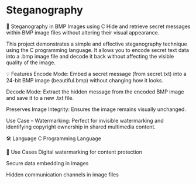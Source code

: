 # Steganography
🔐 Steganography in BMP Images using C
Hide and retrieve secret messages within BMP image files without altering their visual appearance.

This project demonstrates a simple and effective steganography technique using the C programming language. It allows you to encode secret text data into a .bmp image file and decode it back without affecting the visible quality of the image.

💡 Features
Encode Mode: Embed a secret message (from secret.txt) into a 24-bit BMP image (beautiful.bmp) without changing how it looks.

Decode Mode: Extract the hidden message from the encoded BMP image and save it to a new .txt file.

Preserves Image Integrity: Ensures the image remains visually unchanged.

Use Case – Watermarking: Perfect for invisible watermarking and identifying copyright ownership in shared multimedia content.

🛠 Language
C Programming Language

📂 Use Cases
Digital watermarking for content protection

Secure data embedding in images

Hidden communication channels in image files
